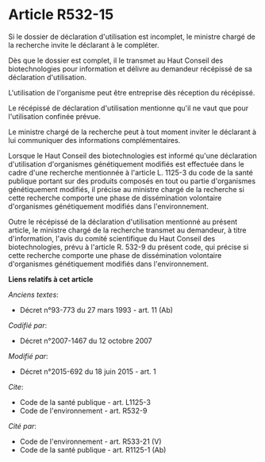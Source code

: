 # Article R532-15

Si le dossier de déclaration d'utilisation est incomplet, le ministre chargé de la recherche invite le déclarant à le
compléter. 

Dès que le dossier est complet, il le transmet au Haut Conseil des biotechnologies pour information et délivre au demandeur
récépissé de sa déclaration d'utilisation. 

L'utilisation de l'organisme peut être entreprise dès réception du récépissé. 

Le récépissé de déclaration d'utilisation mentionne qu'il ne vaut que pour l'utilisation confinée prévue. 

Le ministre chargé de la recherche peut à tout moment inviter le déclarant à lui communiquer des informations
complémentaires. 

Lorsque le Haut Conseil des biotechnologies est informé qu'une déclaration d'utilisation d'organismes génétiquement modifiés
est effectuée dans le cadre d'une recherche mentionnée à l'article L. 1125-3 du code de la santé publique portant sur des
produits composés en tout ou partie d'organismes génétiquement modifiés, il précise au ministre chargé de la recherche si
cette recherche comporte une phase de dissémination volontaire d'organismes génétiquement modifiés dans l'environnement. 

Outre le récépissé de la déclaration d'utilisation mentionné au présent article, le ministre chargé de la recherche transmet
au demandeur, à titre d'information, l'avis du comité scientifique du Haut Conseil des biotechnologies, prévu à l'article R.
532-9 du présent code, qui précise si cette recherche comporte une phase de dissémination volontaire d'organismes
génétiquement modifiés dans l'environnement.

**Liens relatifs à cet article**

_Anciens textes_:

  - Décret n°93-773 du 27 mars 1993 - art. 11 (Ab)

_Codifié par_:

  - Décret n°2007-1467 du 12 octobre 2007

_Modifié par_:

  - Décret n°2015-692 du 18 juin 2015 - art. 1

_Cite_:

  - Code de la santé publique - art. L1125-3
  - Code de l'environnement - art. R532-9

_Cité par_:

  - Code de l'environnement - art. R533-21 (V)
  - Code de la santé publique - art. R1125-1 (Ab)
